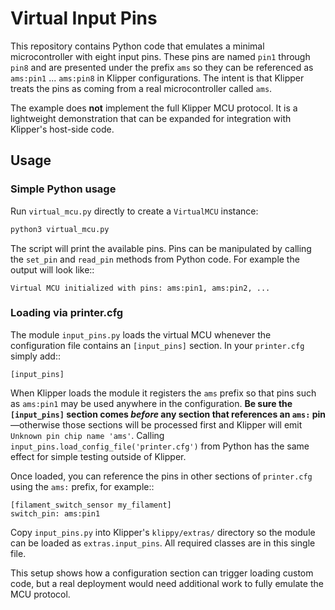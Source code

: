 # Virtual Input Pins

This repository contains Python code that emulates a minimal
microcontroller with eight input pins.  These pins are named ``pin1``
through ``pin8`` and are presented under the prefix ``ams`` so they can be
referenced as ``ams:pin1`` ... ``ams:pin8`` in Klipper configurations.
The intent is that Klipper treats the pins as coming from a real
microcontroller called ``ams``.

The example does **not** implement the full Klipper MCU protocol.  It is
a lightweight demonstration that can be expanded for integration with
Klipper's host-side code.

## Usage

### Simple Python usage

Run `virtual_mcu.py` directly to create a `VirtualMCU` instance:

```bash
python3 virtual_mcu.py
```

The script will print the available pins.  Pins can be manipulated by
calling the `set_pin` and `read_pin` methods from Python code.
For example the output will look like::

    Virtual MCU initialized with pins: ams:pin1, ams:pin2, ...

### Loading via printer.cfg

The module ``input_pins.py`` loads the virtual MCU whenever the
configuration file contains an ``[input_pins]`` section.  In your
``printer.cfg`` simply add::

    [input_pins]

When Klipper loads the module it registers the ``ams`` prefix so that pins
such as ``ams:pin1`` may be used anywhere in the configuration.  **Be sure
the ``[input_pins]`` section comes *before* any section that references an
``ams:`` pin**&mdash;otherwise those sections will be processed first and Klipper
will emit ``Unknown pin chip name 'ams'``.  Calling
``input_pins.load_config_file('printer.cfg')`` from Python has the same
effect for simple testing outside of Klipper.

Once loaded, you can reference the pins in other sections of
`printer.cfg` using the `ams:` prefix, for example::

    [filament_switch_sensor my_filament]
    switch_pin: ams:pin1

Copy `input_pins.py` into Klipper's `klippy/extras/` directory so the
module can be loaded as `extras.input_pins`.  All required classes are in
this single file.

This setup shows how a configuration section can trigger loading custom
code, but a real deployment would need additional work to fully emulate
the MCU protocol.

